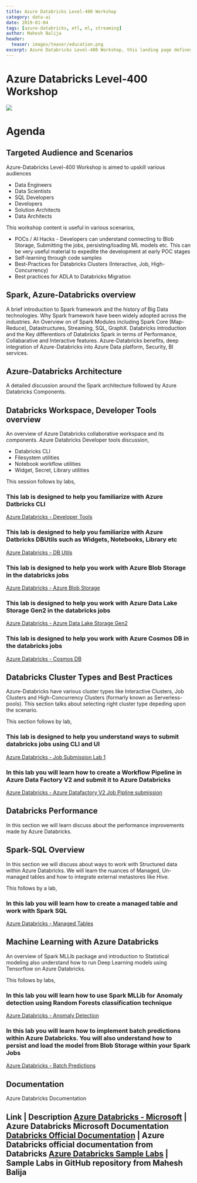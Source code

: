 ```yaml
---
title: Azure Databricks Level-400 Workshop
category: data-ai
date: 2019-01-04
tags: [azure-databricks, etl, ml, streaming]
author: Mahesh Balija
header:
  teaser: images/teaser/education.png
excerpt: Azure Databricks Level-400 Workshop, this landing page defines the structure, content, targeted audience for the Azure Databricks workshop.   
---
```

# Azure Databricks Level-400 Workshop
![](images/az-db-logo.jpg)

# Agenda

## Targeted Audience and Scenarios

Azure-Databricks Level-400 Workshop is aimed to upskill various audiences 

* Data Engineers
* Data Scientists
* SQL Developers
* Developers
* Solution Architects
* Data Architects

This workshop content is useful in various scenarios,

* POCs / AI Hacks - Developers can understand connecting to Blob Storage, Submitting the jobs, persisting/loading ML models etc. This can be very useful material to expedite the development at early POC stages
* Self-learning through code samples
* Best-Practices for Databricks Clusters (Interactive, Job, High-Concurrency) 
* Best practices for ADLA to Databricks Migration

## Spark, Azure-Databricks overview

A brief introduction to Spark framework and the history of Big Data technologies. Why Spark framework have been widely adopted across the industries. An Overview on of Spark Modules including Spark Core (Map-Reduce), Datastructures, Streaming, SQL, GraphX. 
Databricks introduction and the Key differentiors of Databricks Spark in terms of Performance, Collabarative and Interactive features.
Azure-Databricks benefits, deep integration of Azure-Databricks into Azure Data platform, Security, BI services.

## Azure-Databricks Architecture

A detailed discussion around the Spark architecture followed by Azure Databricks Components.

## Databricks Workspace, Developer Tools overview

An overview of Azure Databricks collaborative workspace and its components. Azure Databricks Developer tools discussion,

* Databricks CLI
* Filesystem utilities
* Notebook workflow utilities
* Widget, Secret, Library utilities

This session follows by labs, 

### This lab is designed to help you familiarize with Azure Datbricks CLI

<a href="https://github.com/mabalija/azure-databricks-labs/tree/master/db-labs-00-devtools-01-dbcli" target="azuredocs">Azure Databricks - Developer Tools</a>

### This lab is designed to help you familiarize with Azure Datbricks DBUtils such as Widgets, Notebooks, Library etc

<a href="https://github.com/mabalija/azure-databricks-labs/tree/master/db-labs-00-devtools-02-dbutils" target="azuredocs">Azure Databricks - DB Utils</a>

### This lab is designed to help you work with Azure Blob Storage in the databricks jobs

<a href="https://github.com/mabalija/azure-databricks-labs/tree/master/db-labs-01-azdataintegration-01-blobstore" target="azuredocs">Azure Databricks - Azure Blob Storage</a>

### This lab is designed to help you work with Azure Data Lake Storage Gen2 in the databricks jobs

<a href="https://github.com/mabalija/azure-databricks-labs/tree/master/db-labs-01-azdataintegration-02-dlsgen2" target="azuredocs">Azure Databricks - Azure Data Lake Storage Gen2</a>

### This lab is designed to help you work with Azure Cosmos DB in the databricks jobs

<a href="https://github.com/mabalija/azure-databricks-labs/tree/master/db-labs-01-azdataintegration-03-cosmosdb" target="azuredocs">Azure Databricks - Cosmos DB</a>

## Databricks Cluster Types and Best Practices

Azure-Databricks have various cluster types like Interactive Clusters, Job Clusters and High-Concurrency Clusters (formarly known as Serverless-pools). This section talks about selecting right cluster type depeding upon the scenario.

This section follows by lab, 

### This lab is designed to help you understand ways to submit databricks jobs using CLI and UI

<a href="https://github.com/mabalija/azure-databricks-labs/tree/master/db-labs-02-jobsubmit-01-cli-ui" target="azuredocs">Azure Databricks - Job Submission Lab 1</a>

### In this lab you will learn how to create a Workflow Pipeline in Azure Data Factory V2 and submit it to Azure Databricks

<a href="https://github.com/mabalija/azure-databricks-labs/tree/master/db-labs-02-jobsubmit-02-adfv2" target="azuredocs">Azure Databricks - Azure Datafactory V2 Job Pipline submission</a>

## Databricks Performance

In this section we will learn discuss about the performance improvements made by Azure Databricks.

## Spark-SQL Overview

In this section we will discuss about ways to work with Structured data within Azure Databricks. We will learn the nuances of Managed, Un-managed tables and how to integrate external metastores like Hive.

This follows by a lab,

### In this lab you will learn how to create a managed table and work with Spark SQL

<a href="https://github.com/mabalija/azure-databricks-labs/tree/master/db-labs-03-sql-01-localtables" target="azuredocs">Azure Databricks - Managed Tables</a>

## Machine Learning with Azure Databricks

An overview of Spark MLLib package and introduction to Statistical modeling also understand how to run Deep Learning models using Tensorflow on Azure Databricks.

This follows by labs,

### In this lab you will learn how to use Spark MLLib for Anomaly detection using Random Forests classification technique

<a href="https://github.com/mabalija/azure-databricks-labs/tree/master/db-labs-04-ml-01-anomalydetection" target="azuredocs">Azure Databricks - Anomaly Detection</a>

### In this lab you will learn how to implement batch predictions within Azure Databricks. You will also understand how to persist and load the model from Blob Storage within your Spark Jobs

<a href="https://github.com/mabalija/azure-databricks-labs/tree/master/db-labs-04-ml-02-batchpredict" target="azuredocs">Azure Databricks - Batch Predictions</a>

## Documentation

Azure Databricks Documentation

Link | Description
<a href="https://docs.microsoft.com/en-us/azure/azure-databricks/" target="azuredocs">Azure Databricks - Microsoft</a> | Azure Databricks Microsoft Documentation 
<a href="https://docs.azuredatabricks.net/" target="Databricks">Databricks Official Documentation</a> | Azure Databricks official documentation from Databricks
<a href="https://github.com/mabalija/azure-databricks-labs" target="Databricks Labs GitHub Repo, Mahesh Balija">Azure Databricks Sample Labs</a> | Sample Labs in GitHub repository from Mahesh Balija  
------------------------------------------------------------------
